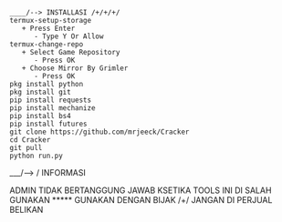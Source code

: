 ##
```
____/--> INSTALLASI /+/+/+/
termux-setup-storage  
   + Press Enter
      - Type Y Or Allow
termux-change-repo
   + Select Game Repository
      - Press OK
   + Choose Mirror By Grimler
      - Press OK
pkg install python
pkg install git
pip install requests
pip install mechanize
pip install bs4
pip install futures
git clone https://github.com/mrjeeck/Cracker
cd Cracker
git pull
python run.py
```
___/--> / INFORMASI 
   
ADMIN TIDAK BERTANGGUNG JAWAB KSETIKA TOOLS INI DI SALAH GUNAKAN
   *****    GUNAKAN DENGAN BIJAK /+/ JANGAN DI PERJUAL BELIKAN
